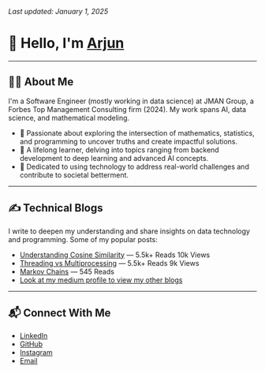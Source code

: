 

                                                        
_Last updated: January 1, 2025_
<!-- Header Section -->
# 👋 Hello, I'm [Arjun](https://arjunrao.space)
---

<!-- About Me Section -->
## 🧑‍💻 About Me

I'm a Software Engineer (mostly working in data science) at JMAN Group, a Forbes Top Management Consulting firm (2024). My work spans AI, data science, and mathematical modeling.

- 🌟 Passionate about exploring the intersection of mathematics, statistics, and programming to uncover truths and create impactful solutions.
- 📘 A lifelong learner, delving into topics ranging from backend development to deep learning and advanced AI concepts.
- 🎯 Dedicated to using technology to address real-world challenges and contribute to societal betterment.

---

<!-- Blog Section -->
## ✍️ Technical Blogs

I write to deepen my understanding and share insights on data technology and programming. Some of my popular posts:

- [Understanding Cosine Similarity](https://medium.com/@arjunprakash027/understanding-cosine-similarity-a-key-concept-in-data-science-72a0fcc57599) — 5.5k+ Reads 10k Views
- [Threading vs Multiprocessing](https://medium.com/@arjunprakash027/threading-vs-multiprocessing) — 5.5k+ Reads 9k Views
- [Markov Chains](https://medium.com/@arjunprakash027/markov-chains) — 545 Reads
- [Look at my medium profile to view my other blogs](https://medium.com/@arjunprakash027)

---

<!-- Contact Section -->
## 📬 Connect With Me

- [LinkedIn](https://www.linkedin.com/in/arjun-prakash-589348211/)  
- [GitHub](https://github.com/arjunprakash027)  
- [Instagram](https://www.instagram.com/arjun_.rao/)  
- [Email](mailto:arjunprakash027@gmail.com)
